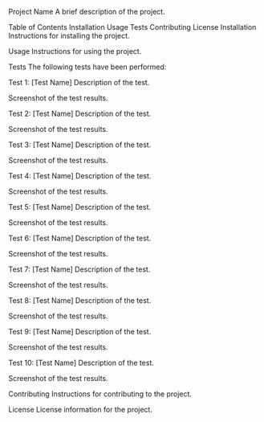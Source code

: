 Project Name
A brief description of the project.

Table of Contents
Installation
Usage
Tests
Contributing
License
Installation
Instructions for installing the project.

Usage
Instructions for using the project.

Tests
The following tests have been performed:

Test 1: [Test Name]
Description of the test.

Screenshot of the test results.

Test 2: [Test Name]
Description of the test.

Screenshot of the test results.

Test 3: [Test Name]
Description of the test.

Screenshot of the test results.

Test 4: [Test Name]
Description of the test.

Screenshot of the test results.

Test 5: [Test Name]
Description of the test.

Screenshot of the test results.

Test 6: [Test Name]
Description of the test.

Screenshot of the test results.

Test 7: [Test Name]
Description of the test.

Screenshot of the test results.

Test 8: [Test Name]
Description of the test.

Screenshot of the test results.

Test 9: [Test Name]
Description of the test.

Screenshot of the test results.

Test 10: [Test Name]
Description of the test.

Screenshot of the test results.

Contributing
Instructions for contributing to the project.

License
License information for the project.
